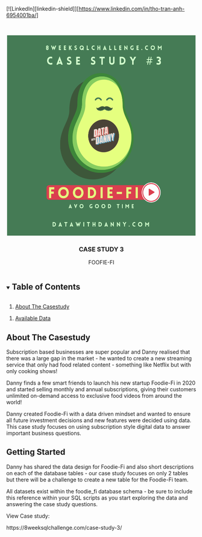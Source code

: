 <!--
*** Thanks for checking out the Best-README-Template. If you have a suggestion
*** that would make this better, please fork the repo and create a pull request
*** or simply open an issue with the tag "enhancement".
*** Thanks again! Now go create something AMAZING! :D
***
***
***
*** To avoid retyping too much info. Do a search and replace for the following:
*** github_username, repo_name, twitter_handle, email, project_title, project_description
-->




[![LinkedIn][linkedin-shield]][https://www.linkedin.com/in/tho-tran-anh-6954001ba/]



<!-- PROJECT LOGO -->
<br />
<p align="center">
  <a href="https://github.com/thota18411/8-Week-SQL-Challenge">
    <img src="3.png" width="500" height="530" alt="Logo">
  </a>

  <h3 align="center">CASE STUDY 3</h3>

  <p align="center">
    FOOFIE-FI
  </p>
</p>



<!-- TABLE OF CONTENTS -->
<details open="open">
  <summary><h2 style="display: inline-block">Table of Contents</h2></summary>
  <ol>
    <li>
      <a href="#about-the-project">About The Casestudy</a>
    </li>
  </ol>
    <ol>
    <li>
      <a href="#about-the-project">Available Data</a>
    </li>
  </ol>
</details>



<!-- ABOUT THE PROJECT -->
## About The Casestudy
Subscription based businesses are super popular and Danny realised that there was a large gap in the market - he wanted to create a new streaming service that only had food related content - something like Netflix but with only cooking shows!

Danny finds a few smart friends to launch his new startup Foodie-Fi in 2020 and started selling monthly and annual subscriptions, giving their customers unlimited on-demand access to exclusive food videos from around the world!

Danny created Foodie-Fi with a data driven mindset and wanted to ensure all future investment decisions and new features were decided using data. This case study focuses on using subscription style digital data to answer important business questions.

<!-- GETTING STARTED -->
## Getting Started

Danny has shared the data design for Foodie-Fi and also short descriptions on each of the database tables - our case study focuses on only 2 tables but there will be a challenge to create a new table for the Foodie-Fi team.

All datasets exist within the foodie_fi database schema - be sure to include this reference within your SQL scripts as you start exploring the data and answering the case study questions.

View Case study: 
<link>https://8weeksqlchallenge.com/case-study-3/</link>



[linkedin-url]: https://linkedin.com/in/github_username
